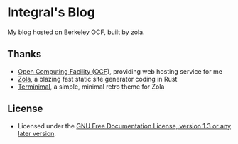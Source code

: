 <!--
SPDX-FileCopyrightText: 2024 Integral <integral@member.fsf.org>

SPDX-License-Identifier: GFDL-1.3-or-later
-->

# Integral's Blog
My blog hosted on Berkeley OCF, built by zola.

## Thanks
- [Open Computing Facility (OCF)](https://www.ocf.berkeley.edu), providing web hosting service for me
- [Zola](https://www.getzola.org), a blazing fast static site generator coding in Rust
- [Terminimal](https://www.getzola.org/themes/zola-theme-terminimal), a simple, minimal retro theme for Zola

## License
- Licensed under the [GNU Free Documentation License, version 1.3 or any later version](https://codeberg.org/Integral/zola-blog/src/branch/main/LICENSES/GFDL-1.3-or-later.txt).
